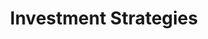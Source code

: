---
layout: category
category: investment-strategies
title: Investment Strategies
description: Explore different investment options and strategies to help you grow your wealth. Learn about stocks, bonds, mutual funds, and more. Discover ways to minimize risk and maximize returns.
permalink: /investment-strategies/
---